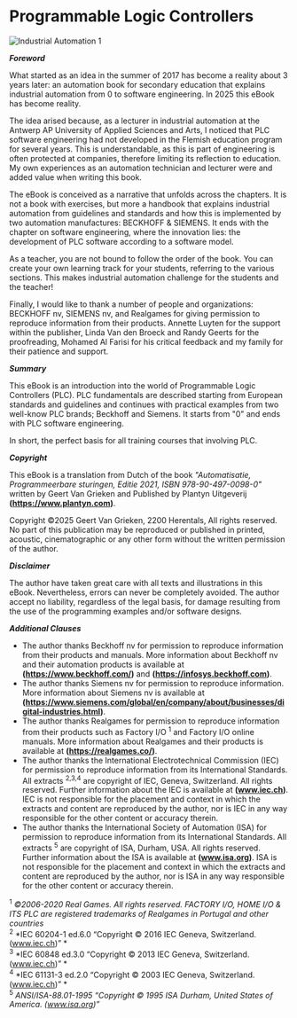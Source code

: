 # Programmable Logic Controllers

![Industrial Automation 1](/ebook_front.png "Programmable Logic Controllers")

***Foreword***

What started as an idea in the summer of 2017 has become a reality about 3 years later: an automation book for secondary education that explains industrial automation from 0 to software engineering. In 2025 this eBook has become reality.

The idea arised because, as a lecturer in industrial automation at the Antwerp AP University of Applied Sciences and Arts, I noticed that PLC software engineering had not developed in the Flemish education program for several years. This is understandable, as this is part of engineering is often protected at companies, therefore limiting its reflection to education. My own experiences as an automation technician and lecturer were and added value when writing this book.

The eBook is conceived as a narrative that unfolds across the chapters. It is not a book with exercises, but more a handbook that explains industrial automation from guidelines and standards and how this is implemented by two automation manufactures: BECKHOFF & SIEMENS. It ends with the chapter on software engineering, where the innovation lies: the development of PLC software according to a software model.

As a teacher, you are not bound to follow the order of the book. You can create your own learning track for your students, referring to the various sections. This makes industrial automation challenge for the students and the teacher!

Finally, I would like to thank a number of people and organizations: BECKHOFF nv, SIEMENS nv, and Realgames for giving permission to reproduce information from their products. Annette Luyten for the support within the publisher, Linda Van den Broeck and Randy Geerts for the proofreading, Mohamed Al Farisi for his critical feedback and my family for their patience and support.

***Summary***

This eBook is an introduction into the world of Programmable Logic Controllers (PLC). 
PLC fundamentals are described starting from European standards and guidelines and continues with practical examples from two well-know PLC brands; Beckhoff and Siemens.
It starts from "0" and ends with PLC software engineering.

In short, the perfect basis for all training courses that involving PLC.

***Copyright***

This eBook is a translation from Dutch of the book *"Automatisatie, Programmeerbare sturingen, Editie 2021, ISBN 978-90-497-0098-0"* written by Geert Van Grieken and Published by Plantyn Uitgeverij **(https://www.plantyn.com)**.

Copyright ©2025 Geert Van Grieken, 2200 Herentals, All rights reserved. No part of this publication may be reproduced or published in printed, acoustic, cinematographic or any other form without the written permission of the author.

***Disclaimer***

The author have taken great care with all texts and illustrations in this eBook. Nevertheless, errors can never be completely avoided. 
The author accept no liability, regardless of the legal basis, for damage resulting from the use of the programming examples and/or software designs.

***Additional Clauses***

- The author thanks Beckhoff nv for permission to reproduce information from their products and manuals. More information about Beckhoff nv and their automation products is available at **(https://www.beckhoff.com/)** and **(https://infosys.beckhoff.com)**.
- The author thanks Siemens nv for permission to reproduce information. More information about Siemens nv is available at **(https://www.siemens.com/global/en/company/about/businesses/digital-industries.html)**.
- The author thanks Realgames for permission to reproduce information from their products such as Factory I/O <sup>1</sup> and Factory I/O online manuals. More information about Realgames and their products is available at **(https://realgames.co/)**.
- The author thanks the International Electrotechnical Commission (IEC) for permission to reproduce information from its International Standards. All extracts <sup>2,3,4</sup> are copyright of IEC, Geneva, Switzerland. All rights reserved. Further information about the IEC is available at **(www.iec.ch)**. IEC is not responsible for the placement and context in which the extracts and content are reproduced by the author, nor is IEC in any way responsible for the other content or accuracy therein.
- The author thanks the International Society of Automation (ISA) for permission to reproduce information from its International Standards. All extracts <sup>5</sup> are copyright of ISA, Durham, USA. All rights reserved. Further information about the ISA is available at **(www.isa.org)**. ISA is not responsible for the placement and context in which the extracts and content are reproduced by the author, nor is ISA in any way responsible for the other content or accuracy therein.

<sup>1</sup> *©2006-2020 Real Games. All rights reserved. FACTORY I/O, HOME I/O & ITS PLC are registered trademarks of Realgames in Portugal and other countries* <br>
<sup>2</sup> *IEC 60204-1 ed.6.0  “Copyright © 2016 IEC Geneva, Switzerland. (www.iec.ch)”  * <br>
<sup>3</sup> *IEC 60848 ed.3.0  “Copyright © 2013 IEC Geneva, Switzerland. (www.iec.ch)” * <br>
<sup>4</sup> *IEC 61131-3 ed.2.0  “Copyright © 2003 IEC Geneva, Switzerland. (www.iec.ch)” * <br>
<sup>5</sup> *ANSI/ISA-88.01-1995 “Copyright © 1995 ISA Durham, United States of America. (www.isa.org)”*

